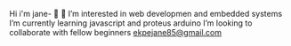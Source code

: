 Hi i'm jane- 👋
👀 I’m interested in web developmen and embedded systems
I’m currently learning javascript and proteus arduino
I’m looking to collaborate with fellow beginners
ekpejane85@gmail.com
